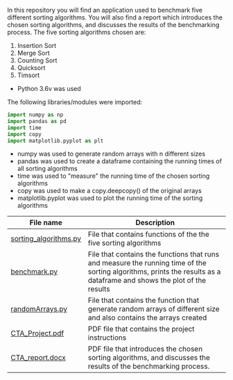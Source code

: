 In this repository you will find an application used to benchmark five different sorting algorithms.
You will also find a report which introduces the chosen sorting algorithms, and discusses the results of the benchmarking process.
The five sorting algorithms chosen are:
1. Insertion Sort
2. Merge Sort
3. Counting Sort
4. Quicksort
5. Timsort

- Python 3.6v was used

The following libraries/modules were imported:

``` python
import numpy as np
import pandas as pd
import time
import copy
import matplotlib.pyplot as plt
```

* numpy was used to generate random arrays with n different sizes
* pandas was used to create a dataframe containing the running times of all sorting algorithms 
* time was used to "measure" the running time of the chosen sorting algorithms
* copy was used to make a copy.deepcopy() of the original arrays
* matplotlib.pyplot was used to plot the running time of the sorting algorithms
  
File name | Description
----------|-------------
[sorting_algorithms.py](https://github.com/npradaschnor/sorting_algorithms_benchmark/blob/master/Application/benchmark_plot.py)| File that contains functions of the the five sorting algorithms 
[benchmark.py](https://github.com/npradaschnor/sorting_algorithms_benchmark/blob/master/Application/benchmark_plot.py) | File that contains the functions that runs and measure the running time of the sorting algorithms, prints the results as a dataframe and shows the plot of the results
[randomArrays.py](https://github.com/npradaschnor/sorting_algorithms_benchmark/blob/master/Application/randomArrays.py)| File that contains the function that generate random arrays of different size and also contains the arrays created 
[CTA_Project.pdf](https://github.com/npradaschnor/sorting_algorithms_benchmark/tree/master/Project%20Instructions) | PDF file that contains the project instructions
[CTA_report.docx](https://github.com/npradaschnor/sorting_algorithms_benchmark/tree/master/Report) | PDF file that introduces the chosen sorting algorithms, and discusses the results of the benchmarking process.
